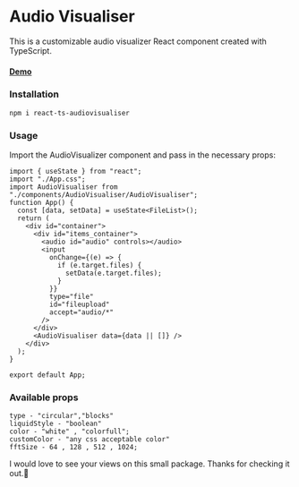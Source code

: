 # Audio Visualiser

This is a customizable audio visualizer React component created with TypeScript.

#### [Demo](https://react-audio-visualiser.vercel.app/)

### Installation

```
npm i react-ts-audiovisualiser
```

### Usage

Import the AudioVisualizer component and pass in the necessary props:

```
import { useState } from "react";
import "./App.css";
import AudioVisualiser from "./components/AudioVisualiser/AudioVisualiser";
function App() {
  const [data, setData] = useState<FileList>();
  return (
    <div id="container">
      <div id="items_container">
        <audio id="audio" controls></audio>
        <input
          onChange={(e) => {
            if (e.target.files) {
              setData(e.target.files);
            }
          }}
          type="file"
          id="fileupload"
          accept="audio/*"
        />
      </div>
      <AudioVisualiser data={data || []} />
    </div>
  );
}

export default App;
```
### Available props
```
type - "circular","blocks"
liquidStyle - "boolean"
color - "white" , "colorfull";
customColor - "any css acceptable color"
fftSize - 64 , 128 , 512 , 1024;
```

I would love to see your views on this small package. Thanks for checking it out.🙏
 
 
